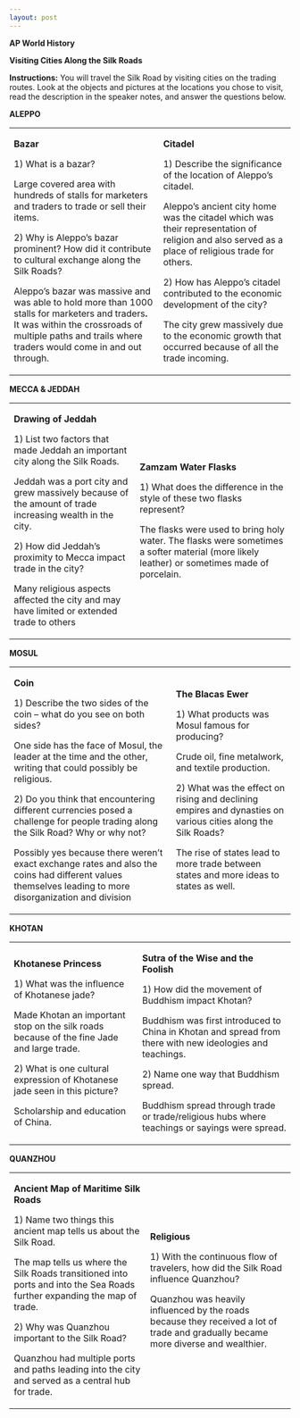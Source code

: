 ```yaml
---
layout: post
---
```

**AP World History**

**Visiting Cities Along the Silk Roads**

**Instructions:** You will travel the Silk Road by visiting cities on the trading routes. Look at the objects and pictures at the locations you chose to visit, read the description in the speaker notes, and answer the questions below.

**ALEPPO**

<table>
<tbody>
<tr class="odd">
<td><p><strong>Bazar</strong></p>
<p>1) What is a bazar?</p>
<p>Large covered area with hundreds of stalls for marketers and traders to trade or sell their items.</p>
<p>2) Why is Aleppo’s bazar prominent? How did it contribute to cultural exchange along the Silk Roads?</p>
<p>Aleppo’s bazar was massive and was able to hold more than 1000 stalls for marketers and traders<strong>.</strong> It was within the crossroads of multiple paths and trails where traders would come in and out through.</p></td>
<td><p><strong>Citadel</strong></p>
<p>1) Describe the significance of the location of Aleppo’s citadel.</p>
<p>Aleppo’s ancient city home was the citadel which was their representation of religion and also served as a place of religious trade for others.</p>
<p>2) How has Aleppo’s citadel contributed to the economic development of the city?</p>
<p>The city grew massively due to the economic growth that occurred because of all the trade incoming.</p></td>
</tr>
</tbody>
</table>

**MECCA & JEDDAH**

<table>
<tbody>
<tr class="odd">
<td><p><strong>Drawing of Jeddah</strong></p>
<p>1) List two factors that made Jeddah an important city along the Silk Roads.</p>
<p>Jeddah was a port city and grew massively because of the amount of trade increasing wealth in the city.</p>
<p>2) How did Jeddah’s proximity to Mecca impact trade in the city?</p>
<p>Many religious aspects affected the city and may have limited or extended trade to others</p></td>
<td><p><strong>Zamzam Water Flasks</strong></p>
<p>1) What does the difference in the style of these two flasks represent?</p>
<p>The flasks were used to bring holy water. The flasks were sometimes a softer material (more likely leather) or sometimes made of porcelain.</p></td>
</tr>
</tbody>
</table>

**MOSUL**

<table>
<tbody>
<tr class="odd">
<td><p><strong>Coin</strong></p>
<p>1) Describe the two sides of the coin – what do you see on both sides?</p>
<p>One side has the face of Mosul, the leader at the time and the other, writing that could possibly be religious.</p>
<p>2) Do you think that encountering different currencies posed a challenge for people trading along the Silk Road? Why or why not?</p>
<p>Possibly yes because there weren’t exact exchange rates and also the coins had different values themselves leading to more disorganization and division</p></td>
<td><p><strong>The Blacas Ewer</strong></p>
<p>1) What products was Mosul famous for producing?</p>
<p>Crude oil, fine metalwork, and textile production.</p>
<p>2) What was the effect on rising and declining empires and dynasties on various cities along the Silk Roads?</p>
<p>The rise of states lead to more trade between states and more ideas to states as well.</p></td>
</tr>
</tbody>
</table>

**KHOTAN**

<table>
<tbody>
<tr class="odd">
<td><p><strong>Khotanese Princess</strong></p>
<p>1) What was the influence of Khotanese jade?</p>
<p>Made Khotan an important stop on the silk roads because of the fine Jade and large trade.</p>
<p>2) What is one cultural expression of Khotanese jade seen in this picture?</p>
<p>Scholarship and education of China.</p></td>
<td><p><strong>Sutra of the Wise and the Foolish</strong></p>
<p>1) How did the movement of Buddhism impact Khotan?</p>
<p>Buddhism was first introduced to China in Khotan and spread from there with new ideologies and teachings.</p>
<p>2) Name one way that Buddhism spread.</p>
<p>Buddhism spread through trade or trade/religious hubs where teachings or sayings were spread.</p></td>
</tr>
</tbody>
</table>

**QUANZHOU**

<table>
<tbody>
<tr class="odd">
<td><p><strong>Ancient Map of Maritime Silk Roads</strong></p>
<p>1) Name two things this ancient map tells us about the Silk Road.</p>
<p>The map tells us where the Silk Roads transitioned into ports and into the Sea Roads further expanding the map of trade.</p>
<p>2) Why was Quanzhou important to the Silk Road?</p>
<p>Quanzhou had multiple ports and paths leading into the city and served as a central hub for trade.</p></td>
<td><p><strong>Religious</strong></p>
<p>1) With the continuous flow of travelers, how did the Silk Road influence Quanzhou?</p>
<p>Quanzhou was heavily influenced by the roads because they received a lot of trade and gradually became more diverse and wealthier.</p></td>
</tr>
</tbody>
</table>
